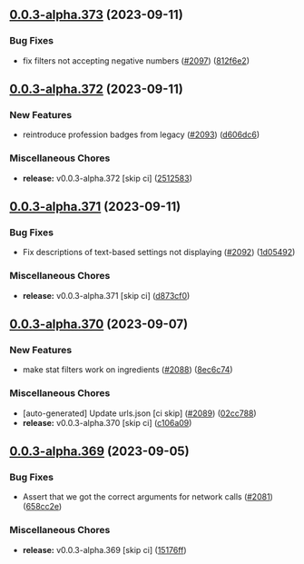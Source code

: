 ## [0.0.3-alpha.373](https://github.com/Wynntils/Artemis/compare/v0.0.3-alpha.372...v0.0.3-alpha.373) (2023-09-11)


### Bug Fixes

* fix filters not accepting negative numbers ([#2097](https://github.com/Wynntils/Artemis/issues/2097)) ([812f6e2](https://github.com/Wynntils/Artemis/commit/812f6e2c0759916acc5fc698ae78af4f172bdddd))

## [0.0.3-alpha.372](https://github.com/Wynntils/Artemis/compare/v0.0.3-alpha.371...v0.0.3-alpha.372) (2023-09-11)


### New Features

* reintroduce profession badges from legacy ([#2093](https://github.com/Wynntils/Artemis/issues/2093)) ([d606dc6](https://github.com/Wynntils/Artemis/commit/d606dc6ee93162ada59aa4c4fdc64e357909c4fa))


### Miscellaneous Chores

* **release:** v0.0.3-alpha.372 [skip ci] ([2512583](https://github.com/Wynntils/Artemis/commit/25125831f4dd8cb8c2c693b9a8d362f906b6aa2a))

## [0.0.3-alpha.371](https://github.com/Wynntils/Artemis/compare/v0.0.3-alpha.370...v0.0.3-alpha.371) (2023-09-11)


### Bug Fixes

* Fix descriptions of text-based settings not displaying ([#2092](https://github.com/Wynntils/Artemis/issues/2092)) ([1d05492](https://github.com/Wynntils/Artemis/commit/1d0549280257e57a4f903ebc223a7a75f0d39a68))


### Miscellaneous Chores

* **release:** v0.0.3-alpha.371 [skip ci] ([d873cf0](https://github.com/Wynntils/Artemis/commit/d873cf00bad5241862bb6e5bbfd8a88dae336070))

## [0.0.3-alpha.370](https://github.com/Wynntils/Artemis/compare/v0.0.3-alpha.369...v0.0.3-alpha.370) (2023-09-07)


### New Features

* make stat filters work on ingredients ([#2088](https://github.com/Wynntils/Artemis/issues/2088)) ([8ec6c74](https://github.com/Wynntils/Artemis/commit/8ec6c74289fd74b14f9c9ab32d6718b1d6eac21c))


### Miscellaneous Chores

* [auto-generated] Update urls.json [ci skip] ([#2089](https://github.com/Wynntils/Artemis/issues/2089)) ([02cc788](https://github.com/Wynntils/Artemis/commit/02cc7880618bd23590c99f30ce91fa298c87316a))
* **release:** v0.0.3-alpha.370 [skip ci] ([c106a09](https://github.com/Wynntils/Artemis/commit/c106a0959c2335c3e85e181c3a57eab3406159dd))

## [0.0.3-alpha.369](https://github.com/Wynntils/Artemis/compare/v0.0.3-alpha.368...v0.0.3-alpha.369) (2023-09-05)


### Bug Fixes

* Assert that we got the correct arguments for network calls ([#2081](https://github.com/Wynntils/Artemis/issues/2081)) ([658cc2e](https://github.com/Wynntils/Artemis/commit/658cc2edfcd0b371edbd69498da2d9f9933b381f))


### Miscellaneous Chores

* **release:** v0.0.3-alpha.369 [skip ci] ([15176ff](https://github.com/Wynntils/Artemis/commit/15176ffd03ab40d2918575328450e67439c8bd95))

